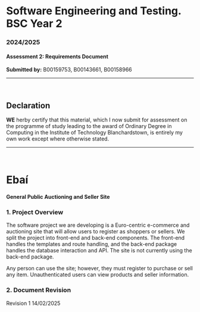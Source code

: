 # Software Engineering and Testing. BSC Year 2
### 2024/2025

#### Assessment 2: Requirements Document
**Submitted by:** B00159753, B00143661, B00158966

---

<div style="page-break-after: always; visibility: hidden"> 
\pagebreak 
</div>

## Declaration
**WE** herby certify that this material, which I now submit for assessment on the
programme of study leading to the award of Ordinary Degree in Computing in the
Institute of Technology Blanchardstown, is entirely my own work except where
otherwise stated.

---

<div style="page-break-after: always; visibility: hidden"> 
\pagebreak 
</div>

# Ebaí
#### General Public Auctioning and Seller Site

### 1. Project Overview 

The software project we are developing is a Euro-centric e-commerce and auctioning site that will allow users to register as shoppers or sellers. We split the project into front-end and back-end components. The front-end handles the templates and route handling, and the back-end package handles the database interaction and API. The site is not currently using the back-end package.

Any person can use the site; however, they must register to purchase or sell any item. Unauthenticated users can view products and seller information.

### 2. Document Revision

Revision 1 14/02/2025